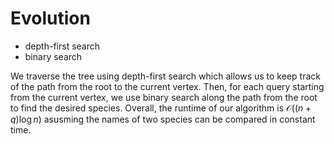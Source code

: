 # Evolution

* depth-first search
* binary search

We traverse the tree using depth-first search which allows us to keep track of the path from the root to the current vertex. Then, for each query starting from the current vertex, we use binary search along the path from the root to find the desired species. Overall, the runtime of our algorithm is $\mathcal{O}((n + q) \log n)$ asusming the names of two species can be compared in constant time.
